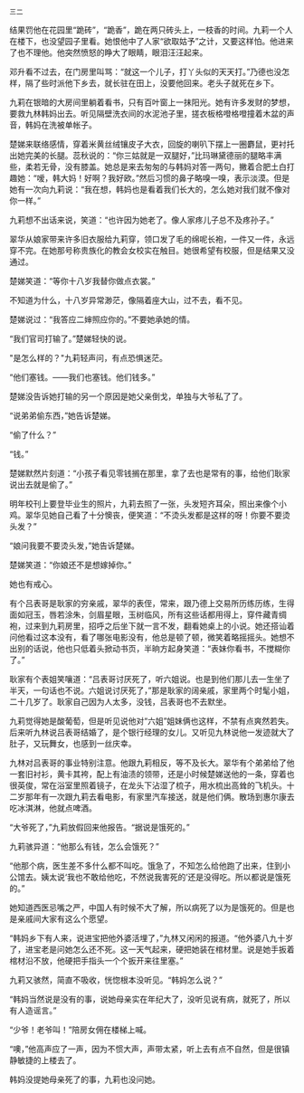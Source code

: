     三二 

   结果罚他在花园里“跪砖”，“跪香”，跪在两只砖头上，一枝香的时间。九莉一个人在楼下，也没望园子里看。她恨他中了人家“欲取姑予”之计，又要这样怕。他进来了也不理他。他突然愤怒的睁大了眼睛，眼泪汪汪起来。

   邓升看不过去，在门房里叫骂：“就这一个儿子，打丫头似的天天打。”乃德也没怎样，隔了些时派他下乡去，就长驻在田上，没要他回来。老头子就死在乡下。

   九莉在银暗的大房间里躺着看书，只有百叶窗上一抹阳光。她有许多发财的梦想，要救九林韩妈出去。听见隔壁洗衣间的水泥池子里，搓衣板格噔格噔撞着木盆的声音，韩妈在洗被单帐子。

   楚娣来联络感情，穿着米黄丝绒镶皮子大衣，回旋的喇叭下摆上一圈麝鼠，更衬托出她完美的长腿。蕊秋说的：“你三姑就是一双腿好，”比玛琳黛德丽的腿略丰满些，柔若无骨，没有膝盖。她总是来去匆匆的与韩妈对答一两句，撇着合肥土白打趣她：“嗳，韩大妈！好啊？我好欧。”然后习惯的鼻子略嗅一嗅，表示淡漠。但是她有一次向九莉说：“我在想，韩妈也是看着我们长大的，怎么她对我们就不像对你一样。”

   九莉想不出话来说，笑道：“也许因为她老了。像人家疼儿子总不及疼孙子。”

   翠华从娘家带来许多旧衣服给九莉穿，领口发了毛的绵呢长袍，一件又一件，永远穿不完。在她那号称贵族化的教会女校实在触目。她很希望有校服，但是结果又没通过。

   楚娣笑道：“等你十八岁我替你做点衣裳。”

   不知道为什么，十八岁异常渺茫，像隔着座大山，过不去，看不见。

   楚娣说过：“我答应二婶照应你的。”不要她承她的情。

   “我们官司打输了。”楚娣轻快的说。

   "是怎么样的？"九莉轻声问，有点恐惧迷茫。

   “他们塞钱。——我们也塞钱。他们钱多。”

   楚娣没告诉她打输的另一个原因是她父亲倒戈，单独与大爷私了了。

   “说弟弟偷东西，”她告诉楚娣。

   “偷了什么？”

   “钱。”

   楚娣默然片刻道：“小孩子看见零钱搁在那里，拿了去也是常有的事，给他们耿家说出去就是偷了。”

   明年校刊上要登毕业生的照片，九莉去照了一张，头发短齐耳朵，照出来像个小鸡。翠华见她自己看了十分懊丧，便笑道：“不烫头发都是这样的呀！你要不要烫头发？”

   “娘问我要不要烫头发，”她告诉楚娣。

   楚娣笑道：“你娘还不是想嫁掉你。”

   她也有戒心。

   有个吕表哥是耿家的穷亲戚，翠华的表侄，常来，跟乃德上交易所历练历练，生得面如冠玉，唇若涂朱，剑眉星眼，玉树临风，所有这些话都用得上，穿件藏青绸袍，过来到九莉房里，招呼之后坐下就一言不发，翻看她桌上的小说。她还搭讪着问他看过这本没有，看了哪张电影没有，他总是顿了顿，微笑着略摇摇头。她想不出别的话说，他也只低着头掀动书页，半晌方起身笑道：“表妹你看书，不搅糊你了。”

   耿家有个表姐笑嚷道：“吕表哥讨厌死了，听六姐说。也是到他们那儿去一生坐了半天，一句话也不说。六姐说讨厌死了，”那是耿家的阔亲戚，家里两个时髦小姐，二十几岁了。耿家自己因为人太多，没钱，吕表哥也不去默坐。

   九莉觉得她是酸葡萄，但是听见说他对“六姐”姐妹俩也这样，不禁有点爽然若失。后来听九林说吕表哥结婚了，是个银行经理的女儿。又听见九林说他一发迹就大了肚子，又玩舞女，也感到一丝庆幸。

   九林对吕表哥的事业特别注意。他跟九莉相反，等不及长大。翠华有个弟弟给了他一套旧衬衫，黄卡其袴，配上有油渍的领带，还是小时候楚娣送他的一条，穿着也很英俊，常在浴室里照着镜子，在龙头下沾湿了梳子，用水梳出高耸的飞机头。十二岁那年有一次跟九莉去看电影，有家里汽车接送，就是他们俩。散场到惠尔康去吃冰淇淋，他就点啤酒。

   “大爷死了，”九莉放假回来他报告。“据说是饿死的。”

   九莉骇异道：“他那么有钱，怎么会饿死？”

   “他那个病，医生差不多什么都不叫吃。饿急了，不知怎么给他跑了出来，住到小公馆去。姨太说‘我也不敢给他吃，不然说我害死的’还是没得吃。所以都说是饿死的。”

   她知道西医忌嘴之严，中国人有时候不大了解，所以病死了以为是饿死的。但是也是亲戚间大家有这么个愿望。

   “韩妈乡下有人来，说进宝把他外婆活埋了，”九林又闲闲的报道。“他外婆八九十岁了，进宝老是问她怎么还不死。这一天气起来，硬把她装在棺材里。说是她手扳着棺材沿不放，他硬把手指头一个个扳开来往里塞。”

   九莉又骇然，简直不吸收，恍惚根本没听见。“韩妈怎么说？”

   “韩妈当然说是没有的事，说她母亲实在年纪大了，没听见说有病，就死了，所以有人造谣言。”

   “少爷！老爷叫！”陪房女佣在楼梯上喊。

   “噢，”他高声应了一声，因为不惯大声，声带太紧，听上去有点不自然，但是很镇静敏捷的上楼去了。

   韩妈没提她母亲死了的事，九莉也没问她。

